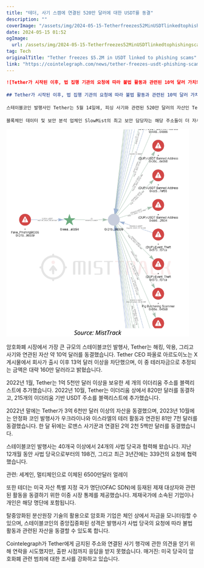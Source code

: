 ```yaml
---
title: "테더, 사기 스캠에 연결된 520만 달러에 대한 USDT를 동결"
description: ""
coverImage: "/assets/img/2024-05-15-Tetherfreezes52MinUSDTlinkedtophishingscams_thumbnail.png"
date: 2024-05-15 01:52
ogImage: 
  url: /assets/img/2024-05-15-Tetherfreezes52MinUSDTlinkedtophishingscams_thumbnail.png
tag: Tech
originalTitle: "Tether freezes $5.2M in USDT linked to phishing scams"
link: "https://cointelegraph.com/news/tether-freezes-usdt-phishing-scams"
---
```



```markdown
![Tether가 시작된 이후, 법 집행 기관의 요청에 따라 불법 활동과 관련된 10억 달러 가치의 자산이 동결되었습니다.](/assets/img/2024-05-15-Tetherfreezes52MinUSDTlinkedtophishingscams_thumbnail.png)

## Tether가 시작된 이후, 법 집행 기관의 요청에 따라 불법 활동과 관련된 10억 달러 가치의 자산이 동결되었습니다.

스테이블코인 발행사인 Tether는 5월 14일에, 피싱 사기와 관련된 520만 달러의 자산인 Tether USDT를 동결했습니다. 이 USDT는 "USDT Banned Address"로 태그된 12개의 이더리움 지갑에 저장되어 있었습니다.

블록체인 데이터 및 보안 분석 업체인 SlowMist의 최고 보안 담당자는 해당 주소들이 더 자세한 내용을 설명하지 않고 피싱 사기로부터 자금을 세탁하는 데 사용되었다고 말했습니다.
```



![Tether Freeze Image](/assets/img/2024-05-15-Tetherfreezes52MinUSDTlinkedtophishingscams_0.png)

암호화폐 시장에서 가장 큰 규모의 스테이블코인 발행사, Tether는 해킹, 악용, 그리고 사기와 연관된 자산 약 10억 달러를 동결했습니다. Tether CEO 파올로 아르도이노는 X 게시물에서 회사가 출시 이후 13억 달러 이상을 차단했으며, 이 중 테러자금으로 추정되는 금액은 대략 160만 달러라고 밝혔습니다.

2022년 1월, Tether는 1억 5천만 달러 이상을 보유한 세 개의 이더리움 주소를 블랙리스트에 추가했습니다. 2022년 10월, Tether는 이더리움 상에서 820만 달러를 동결하고, 215개의 이더리움 기반 USDT 주소를 블랙리스트에 추가했습니다.

2022년 말에는 Tether가 3억 6천만 달러 이상의 자산을 동결했으며, 2023년 10월에는 안정화 코인 발행사가 우크라이나와 이스라엘의 테러 활동과 연관된 81만 7천 달러를 동결했습니다. 한 달 뒤에는 로맨스 사기꾼과 연결된 2억 2천 5백만 달러를 동결했습니다.



스테이블코인 발행사는 40개국 이상에서 24개의 사법 당국과 협력해 왔습니다. 지난 12개월 동안 사법 당국으로부터의 198건, 그리고 최근 3년간에는 339건의 요청에 협력했습니다.

관련: 세계인, 멀티체인으로 이체된 6500만달러 얼레이

또한 테더는 미국 자산 특별 지정 국가 명단(OFAC SDN)에 등재된 제재 대상자와 관련된 활동을 동결하기 위한 이중 시장 통제를 제공했습니다. 제재국가에 소속된 기업이나 개인은 해당 명단에 포함됩니다.

탈중앙화된 분산원장 기술의 활용으로 암호화 기업은 체인 상에서 자금을 모니터링할 수 있으며, 스테이블코인의 중앙집중화된 성격은 발행사가 사법 당국의 요청에 따라 불법 활동과 관련된 자산을 동결할 수 있도록 합니다.



Cointelegraph가 Tether에게 금지된 주소와 연결된 사기 행각에 관한 의견을 얻기 위해 연락을 시도했지만, 출판 시점까지 응답을 받지 못했습니다.
매거진: 미국 당국이 암호화폐 관련 범죄에 대한 조사를 강화하고 있습니다.